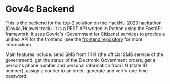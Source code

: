 # Gov4c Backend

This is the backend for the top-2 solution on the HackNU 2023 hackathon (Gov4c/Huawei track). It is a REST API written in Python using the FastAPI framework. It uses Gov4c's (Government for Citizens) services to provide a unified API for the frontend (see the [frontend repository](https://github.com/Abyl10/egov_frontend) for more information).

Main features include: send SMS from 1414 (the official SMS service of the government), get the status of the Electronic Government orders, get a person's phone number and personal information from IIN (state ID number), assign a courier to an order, generate and verify one-time password.